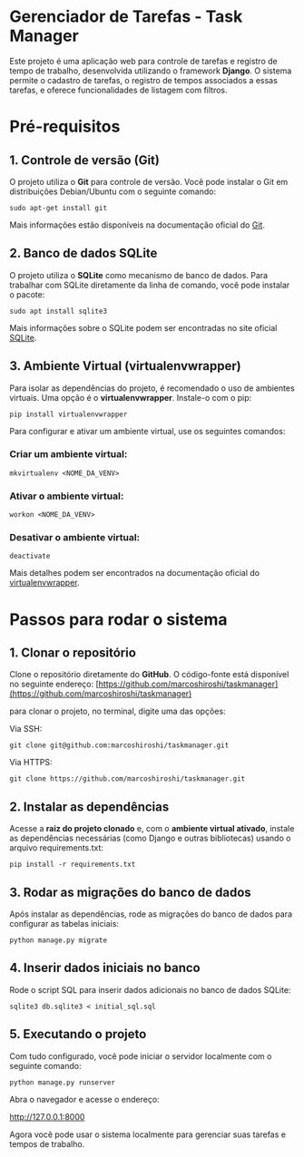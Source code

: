 # Gerenciador de Tarefas - Task Manager

Este projeto é uma aplicação web para controle de tarefas e registro de tempo de trabalho, desenvolvida utilizando o framework **Django**. O sistema permite o cadastro de tarefas, o registro de tempos associados a essas tarefas, e oferece funcionalidades de listagem com filtros.


# Pré-requisitos

## 1. Controle de versão (Git)
O projeto utiliza o **Git** para controle de versão. Você pode instalar o Git em distribuições Debian/Ubuntu com o seguinte comando:

```
sudo apt-get install git
```

Mais informações estão disponíveis na documentação oficial do [Git](https://git-scm.com/downloads/linux).

## 2. Banco de dados SQLite
O projeto utiliza o **SQLite** como mecanismo de banco de dados. Para trabalhar com SQLite diretamente da linha de comando, você pode instalar o pacote:

```
sudo apt install sqlite3
```

Mais informações sobre o SQLite podem ser encontradas no site oficial [SQLite](https://www.sqlite.org/index.html).

## 3. Ambiente Virtual (virtualenvwrapper)
Para isolar as dependências do projeto, é recomendado o uso de ambientes virtuais. Uma opção é o **virtualenvwrapper**. Instale-o com o pip:

```
pip install virtualenvwrapper

```
Para configurar e ativar um ambiente virtual, use os seguintes comandos:

### Criar um ambiente virtual:

```
mkvirtualenv <NOME_DA_VENV>

```
### Ativar o ambiente virtual:

```
workon <NOME_DA_VENV>
```
### Desativar o ambiente virtual:

```
deactivate
```


Mais detalhes podem ser encontrados na documentação oficial do [virtualenvwrapper](https://virtualenvwrapper.readthedocs.io/en/latest/#introduction).

# Passos para rodar o sistema


## 1. Clonar o repositório
Clone o repositório diretamente do **GitHub**. O código-fonte está disponível no seguinte endereço: [https://github.com/marcoshiroshi/taskmanager](https://github.com/marcoshiroshi/taskmanager)

para clonar o projeto, no terminal, digite uma das opções:

Via SSH:

```
git clone git@github.com:marcoshiroshi/taskmanager.git

```
Via HTTPS:

```
git clone https://github.com/marcoshiroshi/taskmanager.git
```

## 2. Instalar as dependências
Acesse a **raiz do projeto clonado** e, com o **ambiente virtual ativado**, instale as dependências necessárias (como Django e outras bibliotecas) usando o arquivo requirements.txt:

```
pip install -r requirements.txt
```

## 3. Rodar as migrações do banco de dados
Após instalar as dependências, rode as migrações do banco de dados para configurar as tabelas iniciais:

```
python manage.py migrate
```
## 4. Inserir dados iniciais no banco
Rode o script SQL para inserir dados adicionais no banco de dados SQLite:

```
sqlite3 db.sqlite3 < initial_sql.sql
```


## 5. Executando o projeto
Com tudo configurado, você pode iniciar o servidor localmente com o seguinte comando:

```
python manage.py runserver
```

Abra o navegador e acesse o endereço:


http://127.0.0.1:8000

Agora você pode usar o sistema localmente para gerenciar suas tarefas e tempos de trabalho.
